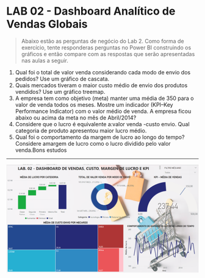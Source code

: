 # LAB 02 - Dashboard Analítico de Vendas Globais

> Abaixo estão as perguntas de negócio do Lab 2. Como forma de exercício, tente responderas perguntas no Power BI construindo os gráficos e então compare com as respostas que serão apresentadas nas aulas a seguir.

1. Qual foi o total de valor venda considerando cada modo de envio dos pedidos? Use um gráfico de cascata.
2. Quais mercados tiveram o maior custo médio de envio dos produtos vendidos? Use um gráfico treemap.
3. A empresa tem como objetivo (meta) manter uma média de 350 para o valor de venda todos os meses. Mostre um indicador (KPI–Key Performance Indicator) com o valor médio de venda. A empresa ficou abaixo ou acima da meta no mês de Abril/2014?
4. Considere que o lucro é equivalente a:valor venda -custo envio. Qual categoria de produto apresentou maior lucro médio.
5. Qual foi o comportamento da margem de lucro ao longo do tempo? Considere amargem de lucro como o lucro dividido pelo valor venda.Bons estudos

---

![Resultado!](/DSA/assets/lab02.png "Glêsio Santos - glesioss@gmail.com")